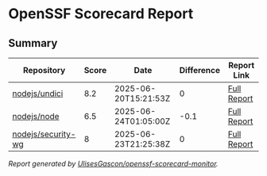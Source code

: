 # OpenSSF Scorecard Report

## Summary

| Repository | Score | Date | Difference | Report Link |
| -- | -- | -- | -- | -- |
| [nodejs/undici](https://github.com/nodejs/undici) | 8.2 | 2025-06-20T15:21:53Z | 0 | [Full Report](https://deps.dev/project/github/nodejs%2Fundici) |
| [nodejs/node](https://github.com/nodejs/node) | 6.5 | 2025-06-24T01:05:00Z | -0.1 | [Full Report](https://deps.dev/project/github/nodejs%2Fnode) |
| [nodejs/security-wg](https://github.com/nodejs/security-wg) | 8 | 2025-06-23T21:25:38Z | 0 | [Full Report](https://deps.dev/project/github/nodejs%2Fsecurity-wg) |

_Report generated by [UlisesGascon/openssf-scorecard-monitor](https://github.com/UlisesGascon/openssf-scorecard-monitor)._